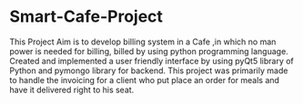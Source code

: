 # Smart-Cafe-Project
This Project Aim is to develop billing system in a Cafe ,in which no man power is needed for billing, billed by using python programming language.
Created and implemented a user friendly interface by using pyQt5 library of Python and pymongo library for backend.
This project was primarily made to handle the invoicing for a client who put place an order for meals and have it delivered right to his seat.
